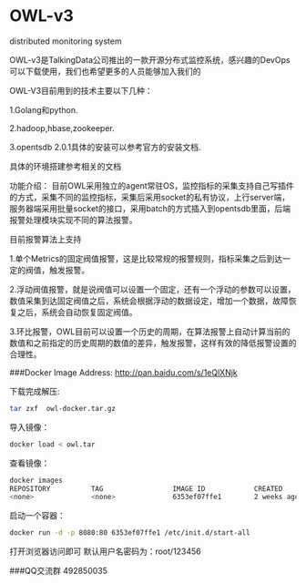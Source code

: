 ﻿# OWL-v3

distributed monitoring system

OWL-v3是TalkingData公司推出的一款开源分布式监控系统，感兴趣的DevOps可以下载使用，我们也希望更多的人员能够加入我们的

OWL-V3目前用到的技术主要以下几种：

1.Golang和python.

2.hadoop,hbase,zookeeper.

3.opentsdb 2.0.1具体的安装可以参考官方的安装文档.

具体的环境搭建参考相关的文档

功能介绍：
目前OWL采用独立的agent常驻OS，监控指标的采集支持自己写插件的方式，采集不同的监控指标，采集后采用socket的私有协议，上行server端，服务器端采用批量socket的接口，采用batch的方式插入到opentsdb里面，后端报警处理模块实现不同的算法报警。

目前报警算法上支持

1.单个Metrics的固定阀值报警，这是比较常规的报警规则，指标采集之后到达一定的阀值，触发报警。

2.浮动阀值报警，就是说阀值可以设置一个固定，还有一个浮动的参数可以设置，数值采集到达固定阀值之后，系统会根据浮动的数据设定，增加一个数据，故障恢复之后，系统会自动恢复固定阀值。

3.环比报警，OWL目前可以设置一个历史的周期，在算法报警上自动计算当前的数值和之前指定的历史周期的数值的差异，触发报警，这样有效的降低报警设置的合理性。




###Docker Image Address: 
http://pan.baidu.com/s/1eQlXNjk

下载完成解压: 
```Bash
tar zxf  owl-docker.tar.gz
```
导入镜像：
```Bash
docker load < owl.tar 
```
查看镜像：
```Bash
docker images
REPOSITORY          TAG                 IMAGE ID            CREATED             VIRTUAL SIZE
<none>              <none>              6353ef07ffe1        2 weeks ago         1.994 GB
```
启动一个容器：
```Bash
docker run -d -p 8080:80 6353ef07ffe1 /etc/init.d/start-all
```
打开浏览器访问即可
默认用户名密码为：root/123456

###QQ交流群
492850035

